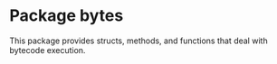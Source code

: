 # Package bytes

This package provides structs, methods, and functions that deal with bytecode
execution.